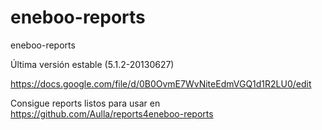 eneboo-reports
==============

eneboo-reports

Última versión estable (5.1.2-20130627)

https://docs.google.com/file/d/0B0OvmE7WvNiteEdmVGQ1d1R2LU0/edit



Consigue reports listos para usar en https://github.com/Aulla/reports4eneboo-reports
